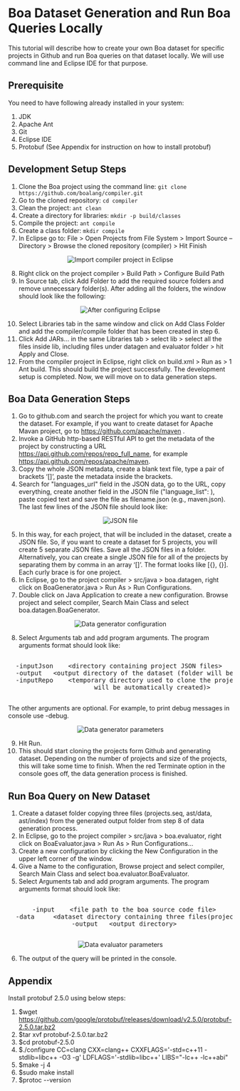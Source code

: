 # Boa Dataset Generation and Run Boa Queries Locally
This tutorial will describe how to create your own Boa dataset for specific projects in Github and run Boa queries on 
that dataset locally. We will use command line and Eclipse IDE for that purpose.

## Prerequisite
You need to have following already installed in your system:
1. JDK
2. Apache Ant
3. Git
4. Eclipse IDE
5. Protobuf (See Appendix for instruction on how to install protobuf)

## Development Setup Steps
1. Clone the Boa project using the command line: `git clone https://github.com/boalang/compiler.git`
2. Go to the cloned repository: `cd compiler`
3. Clean the project: `ant clean`
4. Create a directory for libraries: `mkdir -p build/classes`
5. Compile the project: `ant compile`
6. Create a class folder: `mkdir compile`
7.	In Eclipse go to: File > Open Projects from File System > Import Source – Directory > Browse the cloned repository (compiler) > Hit Finish

<p align="center"> 
<img src="img/import.png" title="Import compiler project in Eclipse">
</p>


8.	Right click on the project compiler > Build Path > Configure Build Path
9.	In Source tab, click Add Folder to add the required source folders and remove unnecessary folder(s). After adding all the folders, the window should look like the following:

<p align="center"> 
<img src="img/after_config.png" title="After configuring Eclipse">
</p>

10.	Select Libraries tab in the same window and click on Add Class Folder and add the compiler/compile folder that has been created in step 6. 
11.	Click Add JARs… in the same Libraries tab > select lib > select all the files inside lib, including files under datagen and evaluator folder > hit Apply and Close.
12.	From the compiler project in Eclipse, right click on build.xml > Run as > 1 Ant build. This should build the project successfully. The development setup is completed. Now, we will move on to data generation steps. 

## Boa Data Generation Steps
1.	Go to github.com and search the project for which you want to create the dataset. For example, if you want to create dataset for Apache Mavan project, go to https://github.com/apache/maven .
2.	Invoke a GitHub http-based RESTful API to get the metadata of the project by constructing a URL https://api.github.com/repos/repo_full_name, for example https://api.github.com/repos/apache/maven. 
3.	Copy the whole JSON metadata, create a blank text file, type a pair of brackets ‘[]’, paste the metadata inside the brackets.
4.	Search for "languages_url" field in the JSON data, go to the URL, copy everything, create another field in the JSON file ("language_list": ), paste copied text and save the file as filename.json (e.g., maven.json). The last few lines of the JSON file should look like:

<p align="center"> 
<img src="img/json_looklike.png" title="JSON file">
</p>

5.	In this way, for each project, that will be included in the dataset, create a JSON file. So, if you want to create a dataset for 5 projects, you will create 5 separate JSON files. Save all the JSON files in a folder. Alternatively, you can create a single JSON file for all of the projects by separating them by comma in an array ‘[]’. The format looks like [{}, {}]. Each curly brace is for one project. 
6.	In Eclipse, go to the project compiler > src/java > boa.datagen, right click on BoaGenerator.java > Run As > Run Configurations.
7.	Double click on Java Application to create a new configuration. Browse project and select compiler, Search Main Class and select boa.datagen.BoaGenerator.

<p align="center"> 
<img src="img/datagen.png" title="Data generator configuration">
</p>

8.	Select Arguments tab and add program arguments. The program arguments format should look like:
<pre><center>
  -inputJson 	&#60;directory containing project JSON files&#62;	
  -output 	&#60;output directory of the dataset (folder will be automatically created)&#62;	
  -inputRepo 	&#60;temporary directory used to clone the projects (this folder 
                   will be automatically created)&#62;	
 </center></pre>
 
 The other arguments are optional. For example, to print debug messages in console use -debug. 
 
<p align="center"> 
<img src="img/datagenparam.png" title="Data generator parameters">
</p>

9.	Hit Run.
10.	This should start cloning the projects form Github and generating dataset. Depending on the number of projects and size of the projects, this will take some time to finish. When the red Terminate option in the console goes off, the data generation process is finished. 

## Run Boa Query on New Dataset
1.	Create a dataset folder copying three files (projects.seq, ast/data, ast/index) from the generated output folder from step 8 of data generation process.
2.	In Eclipse, go to the project compiler > src/java > boa.evaluator, right click on BoaEvaluator.java > Run As > Run Configurations… 
3.	Create a new configuration by clicking the New Configuration in the upper left corner of the window. 
4.	Give a Name to the configuration, Browse project and select compiler, Search Main Class and select boa.evaluator.BoaEvaluator.
5.	Select Arguments tab and add program arguments. The program arguments format should look like:
<pre><center>
  -input 	&#60;file path to the boa source code file&#62;
  -data 	&#60;dataset directory containing three files(projects.seq, data, index)&#62;
  -output 	&#60;output directory&#62;
 </center></pre>
 
 <p align="center"> 
<img src="img/evalparam.png" title="Data evaluator parameters">
</p>

6. The output of the query will be printed in the console. 

## Appendix
Install protobuf 2.5.0 using below steps:
1. $wget https://github.com/google/protobuf/releases/download/v2.5.0/protobuf-2.5.0.tar.bz2
2. $tar xvf protobuf-2.5.0.tar.bz2
3. $cd protobuf-2.5.0
4. $./configure CC=clang CXX=clang++ CXXFLAGS='-std=c++11 -stdlib=libc++ -O3 -g' LDFLAGS='-stdlib=libc++' LIBS="-lc++ -lc++abi"
5. $make -j 4 
6. $sudo make install
7. $protoc --version
